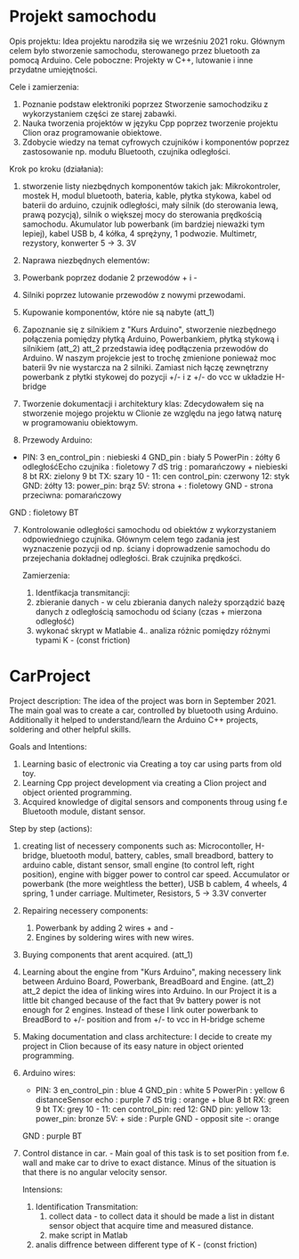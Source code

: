 # Projekt samochodu 
Opis projektu:
Idea projektu narodziła się we wrześniu 2021 roku. Głównym celem było stworzenie samochodu, sterowanego przez bluetooth za pomocą Arduino. 
Cele poboczne: Projekty w C++, lutowanie i inne przydatne umiejętności.

Cele i zamierzenia:
1. Poznanie podstaw elektroniki poprzez Stworzenie samochodziku z wykorzystaniem części ze starej zabawki.
2. Nauka tworzenia projektów w języku Cpp poprzez tworzenie projektu Clion oraz programowanie obiektowe.
3. Zdobycie wiedzy na temat cyfrowych czujników i komponentów poprzez zastosowanie np. modułu Bluetooth, czujnika odległości.

Krok po kroku (działania):

1. stworzenie listy niezbędnych komponentów takich jak:
Mikrokontroler, mostek H, modul bluetooth, bateria, kable, płytka stykowa, kabel od baterii do arduino, czujnik odległości,
mały silnik (do sterowania lewą, prawą pozycją), silnik o większej mocy do sterowania prędkością samochodu.
Akumulator lub powerbank (im bardziej nieważki tym lepiej), kabel USB b, 4 kółka, 4 sprężyny, 1 podwozie.
Multimetr, rezystory, konwerter 5 -> 3. 3V

2. Naprawa niezbędnych elementów:
  1. Powerbank poprzez dodanie 2 przewodów + i -
  2. Silniki poprzez lutowanie przewodów z nowymi przewodami.
  3. Kupowanie komponentów, które nie są nabyte (att_1)

4. Zapoznanie się z silnikiem z "Kurs Arduino", stworzenie niezbędnego połączenia pomiędzy płytką Arduino, Powerbankiem, płytką stykową i silnikiem (att_2)
att_2 przedstawia ideę podłączenia przewodów do Arduino. W naszym projekcie jest to trochę zmienione
ponieważ moc baterii 9v nie wystarcza na 2 silniki.
Zamiast nich łączę zewnętrzny powerbank z płytki stykowej do pozycji +/- i z +/- do vcc
w układzie H-bridge


5. Tworzenie dokumentacji i architektury klas:
Zdecydowałem się na stworzenie mojego projektu w Clionie ze względu na jego łatwą naturę w programowaniu obiektowym.

6. Przewody Arduino:

* PIN:
3 en_control_pin : niebieski
4 GND_pin : biały
5 PowerPin : żółty
6 odległośćEcho czujnika : fioletowy
7 dS trig : pomarańczowy + niebieski
8 bt RX: zielony
9 bt TX: szary
10 -
11: cen control_pin: czerwony
12: styk GND: żółty
13: power_pin: brąz
5V: strona + : fioletowy
GND - strona przeciwna: pomarańczowy

GND : fioletowy BT

7. Kontrolowanie odległości samochodu od obiektów z wykorzystaniem odpowiedniego czujnika. 
  Głównym celem tego zadania jest wyznaczenie pozycji od np. ściany i doprowadzenie samochodu do przejechania dokładnej odległości.
  Brak czujnika prędkości.

    Zamierzenia:

    1. Identfikacja transmitancji:
     1. zbieranie danych - w celu zbierania danych należy sporządzić bazę danych z odległością samochodu od ściany (czas + mierzona odległość)
     2. wykonać skrypt w Matlabie
    4.. analiza różnic pomiędzy różnymi typami K - (const friction)




# CarProject

Project description:
The idea of the project was born in September 2021. The main goal was to create a car, controlled by bluetooth using Arduino. Additionally it helped to understand/learn the Arduino
C++ projects, soldering and other helpful skills. 

Goals and Intentions:
1. Learning basic of electronic via Creating a toy car using parts from old toy.
2. Learning Cpp project development via creating a Clion project and object oriented programming.
3. Acquired knowledge of digital sensors and components throug using f.e Bluetooth module, distant sensor.

Step by step (actions):
1. creating list of necessery components such as:
    Microcontoller, H-bridge, bluetooth modul, battery, cables, small breadbord, battery to arduino cable, distant sensor, 
    small engine (to control left, right position), engine with bigger power to control car speed. 
    Accumulator or powerbank (the more weightless the better), USB b cablem, 4 wheels, 4 spring, 1 under carriage.
    Multimeter, Resistors, 5 -> 3.3V converter
    
    
    
2. Repairing necessery components:
    1. Powerbank by adding 2 wires + and -
    2. Engines by soldering wires with new wires.
3. Buying components that arent acquired. (att_1)

4. Learning about the engine from "Kurs Arduino", making necessery link between Arduino Board, Powerbank, BreadBoard and Engine. (att_2)
    att_2 depict the idea of linking wires into Arduino. In our Project it is a little bit changed
    because of the fact that 9v battery power is not enough for 2 engines.
    Instead of these I link outer powerbank to BreadBord to +/- position and from +/- to vcc
    in H-bridge scheme
    

    
5. Making documentation and class architecture:
    I decide to create my project in Clion because of its easy nature in object oriented programming. 


6. Arduino wires: 

    * PIN:
    3 en_control_pin : blue
    4 GND_pin : white 
    5 PowerPin : yellow
    6 distanceSensor echo : purple
    7 dS trig : orange + blue
    8 bt RX: green
    9 bt TX: grey
    10 -
    11: cen control_pin: red
    12: GND pin: yellow 
    13: power_pin: bronze 
    5V: + side : Purple
    GND - opposit site -: orange
    
    GND : purple BT
    
7. Control distance in car. - Main goal of this task is to set position from f.e. wall and make car to drive to exact distance.
    Minus of the situation is that there is no angular velocity sensor.
   
   Intensions:
   
   1. Identification Transmitation:
       1. collect data - to collect data it should be made a list in distant sensor object that acquire time and measured distance.
       2. make script in Matlab 
   2. analis diffrence between different type of K - (const friction) 

    
    
